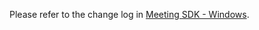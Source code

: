 Please refer to the change log in [Meeting SDK - Windows](https://marketplace.zoom.us/docs/changelog#labels/meeting-sdk-windows).

